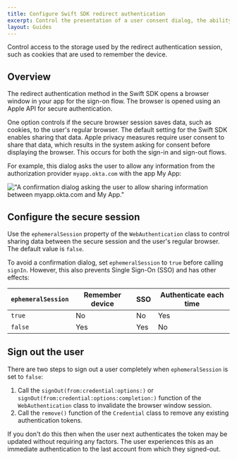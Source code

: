 ```yaml
---
title: Configure Swift SDK redirect authentication
excerpt: Control the presentation of a user consent dialog, the ability to use Single Sign-On, and other related functionality.
layout: Guides
---
```


Control access to the storage used by the redirect authentication session, such as cookies that are used to remember the device.

## Overview

The redirect authentication method in the Swift SDK opens a browser window in your app for the sign-on flow. The browser is opened using an Apple API for secure authentication.

One option controls if the secure browser session saves data, such as cookies, to the user's regular browser. The default setting for the Swift SDK enables sharing that data. Apple privacy measures require user consent to share that data, which results in the system asking for consent before displaying the browser. This occurs for both the sign-in and sign-out flows.

For example, this dialog asks the user to allow any information from the authorization provider `myapp.okta.com` with the app My App:

<div class="half border">

!["A confirmation dialog asking the user to allow sharing information between myapp.okta.com and My App."](/img/mobile-sdk/mobile-redirect-alert.png)

</div>

## Configure the secure session

Use the `ephemeralSession` property of the `WebAuthentication` class to control sharing data between the secure session and the user's regular browser. The default value is `false`.

To avoid a confirmation dialog, set `ephemeralSession` to `true` before calling `signIn`. However, this also prevents Single Sign-On (SSO) and has other effects:


| `ephemeralSession` | Remember device | SSO | Authenticate each time |
|--------------------|-----------------|-----|------------------------|
| `true`             | No              | No  | Yes                    |
| `false`            | Yes             | Yes | No                     |

## Sign out the user

There are two steps to sign out a user completely when `ephemeralSession` is set to `false`:

1. Call the `signOut(from:credential:options:)` or `signOut(from:credential:options:completion:)` function of the `WebAuthentication` class to invalidate the browser window session.
2. Call the `remove()` function of the `Credential` class to remove any existing authentication tokens.

If you don't do this then when the user next authenticates the token may be updated without requiring any factors. The user experiences this as an immediate authentication to the last account from which they signed-out.
